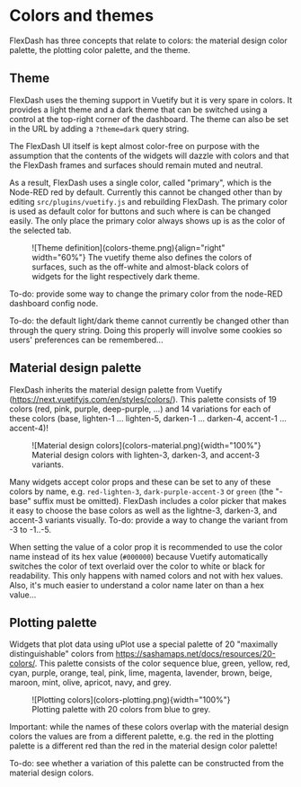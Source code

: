 # Colors and themes

FlexDash has three concepts that relate to colors: the material design color palette, the
plotting color palette, and the theme.

## Theme

FlexDash uses the theming support in Vuetify but it is very spare in colors.
It provides a light theme and a dark theme that can be switched using a control at the top-right
corner of the dashboard.
The theme can also be set in the URL by adding a `?theme=dark` query string.

The FlexDash UI itself is kept almost color-free on purpose with the assumption that the contents
of the widgets will dazzle with colors and that the FlexDash frames and surfaces should remain
muted and neutral.

As a result, FlexDash uses a single color, called "primary", which is the Node-RED red
by default. Currently this cannot be changed other than by editing
`src/plugins/vuetify.js` and rebuilding FlexDash.
The primary color is used as default color for buttons and such where is can be changed easily.
The only place the primary color always shows up is as the color of the selected tab.


<figure markdown>
![Theme definition](colors-theme.png){align="right" width="60%"}
The vuetify theme also defines the colors of surfaces, such as the off-white and almost-black
colors of widgets for the light respectively dark theme. 
</figure>

To-do: provide some way to change the primary color from the node-RED dashboard config node.

To-do: the default light/dark theme cannot currently be changed other than through the query string.
Doing this properly will involve some cookies so users' preferences can be remembered...

## Material design palette

FlexDash inherits the material design palette from Vuetify (https://next.vuetifyjs.com/en/styles/colors/).
This palette consists of 19 colors (red, pink, purple, deep-purple, ...) and
14 variations for each of these colors (base, lighten-1 ... lighten-5, darken-1 ... darken-4,
accent-1 ... accent-4)!

<figure markdown>
![Material design colors](colors-material.png){width="100%"}
<figcaption>Material design colors with lighten-3, darken-3, and accent-3 variants.
</figure>

Many widgets accept color props and these can be set to any of these colors by name, e.g.
`red-lighten-3`, `dark-purple-accent-3` or `green` (the "-base" suffix must be omitted).
FlexDash includes a color picker that makes it easy to choose the base colors as well as the
lightne-3, darken-3, and accent-3 variants visually. To-do: provide a way to change the
variant from -3 to -1..-5.

When setting the value of a color prop it is recommended to use the color name instead of its
hex value (`#000000`) because Vuetify automatically switches the color of text overlaid over
the color to white or black for readability.
This only happens with named colors and not with hex values.
Also, it's much easier to understand a color name later on than a hex value...

## Plotting palette

Widgets that plot data using uPlot use a special palette of 20 "maximally distinguishable" colors
from https://sashamaps.net/docs/resources/20-colors/.
This palette consists of the color sequence
blue, green, yellow, red, cyan, purple, orange, teal, pink, lime, magenta, lavender, brown, beige,
maroon, mint, olive, apricot, navy, and grey.

<figure markdown>
![Plotting colors](colors-plotting.png){width="100%"}
<figcaption>Plotting palette with 20 colors from blue to grey.
</figure>

Important: while the names of these colors overlap with the material design colors the values
are from a different palette, e.g. the red in the plotting palette is a different red than
the red in the material design color palette!

To-do: see whether a variation of this palette can be constructed from the material design colors.
